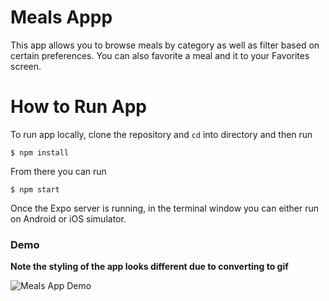# Meals Appp

This app allows you to browse meals by category as well as filter based on certain preferences. You can also favorite a meal and it to your Favorites screen.

# How to Run App

To run app locally, clone the repository and `cd` into directory and then run

`$ npm install`

From there you can run

`$ npm start`

Once the Expo server is running, in the terminal window you can either run on Android or iOS simulator.

### Demo

**Note the styling of the app looks different due to converting to gif**

![Meals App Demo](./assets/demo/ezgif.com-resize.gif)
